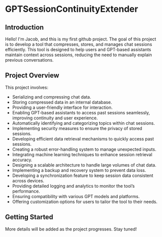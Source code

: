# GPTSessionContinuityExtender

## Introduction

Hello! I'm Jacob, and this is my first github project. The goal of this project is to develop a tool that compresses, stores, and manages chat sessions efficiently. This tool is designed to help users and GPT-based assistants maintain context across sessions, reducing the need to manually explain previous conversations.

## Project Overview

This project involves:
- Serializing and compressing chat data.
- Storing compressed data in an internal database.
- Providing a user-friendly interface for interaction.
- Enabling GPT-based assistants to access past sessions seamlessly, improving continuity and user experience.
- Automatically identifying and categorizing topics within chat sessions.
- Implementing security measures to ensure the privacy of stored sessions.
- Developing efficient data retrieval mechanisms to quickly access past sessions.
- Creating a robust error-handling system to manage unexpected inputs.
- Integrating machine learning techniques to enhance session retrieval accuracy.
- Designing a scalable architecture to handle large volumes of chat data.
- Implementing a backup and recovery system to prevent data loss.
- Developing a synchronization feature to keep session data consistent across devices.
- Providing detailed logging and analytics to monitor the tool’s performance.
- Ensuring compatibility with various GPT models and platforms.
- Offering customization options for users to tailor the tool to their needs.

## Getting Started

More details will be added as the project progresses. Stay tuned!
